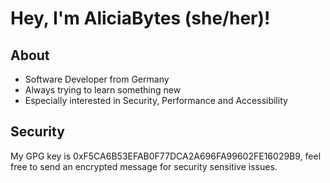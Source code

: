 # Hey, I'm AliciaBytes (she/her)!

## About

- Software Developer from Germany
- Always trying to learn something new
- Especially interested in Security, Performance and Accessibility

## Security

My GPG key is 0xF5CA6B53EFAB0F77DCA2A696FA99602FE16029B9, feel free to send an encrypted message for security sensitive issues.
